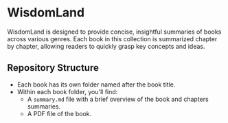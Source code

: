 

# WisdomLand

WisdomLand is designed to provide concise, insightful summaries of books across various genres. Each book in this collection is summarized chapter by chapter, allowing readers to quickly grasp key concepts and ideas.

## Repository Structure

- Each book has its own folder named after the book title.
- Within each book folder, you'll find:
  - A `summary.md` file with a brief overview of the book and chapters summaries.
  - A PDF file of the book.
